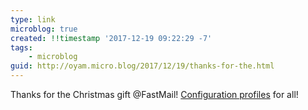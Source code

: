 ```yaml
---
type: link
microblog: true
created: !!timestamp '2017-12-19 09:22:29 -7'
tags:
    - microblog
guid: http://oyam.micro.blog/2017/12/19/thanks-for-the.html
---
```

Thanks for the Christmas gift @FastMail! [Configuration profiles](https://blog.fastmail.com/2017/12/19/faster-easier-setup-on-iphones-ipads-and-macs/) for all!
